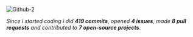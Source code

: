 <!-- ![Github](https://github.com/slowayy/slowayy/assets/85556196/d25e9cc5-8dd3-4261-bbe3-54cb4946d7cd) -->
![Github-2](https://github.com/user-attachments/assets/f376d235-38be-430e-855d-9f1a71a4d428)


<!--
<div align="center">
<br><p align="centre"></p>  
<p align="center"><img align="center" src="https://komarev.com/ghpvc/?username=oxzh&style=for-the-badge&color=blueviolet" /></p> 
<br>
</div>
-->
_Since i started coding i did **419 commits**, opened **4 issues**, made **8 pull requests** and contributed to **7 open-source projects**._
